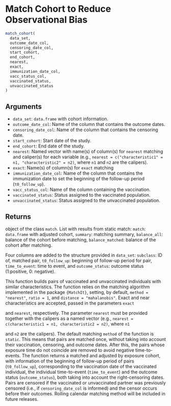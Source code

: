 # Match Cohort to Reduce Observational Bias

```r
match_cohort(
  data_set,
  outcome_date_col,
  censoring_date_col,
  start_cohort,
  end_cohort,
  nearest,
  exact,
  immunization_date_col,
  vacc_status_col,
  vaccinated_status,
  unvaccinated_status
)
```

## Arguments

- `data_set`: `data.frame` with cohort information.
- `outcome_date_col`: Name of the column that contains the outcome dates.
- `censoring_date_col`: Name of the column that contains the censoring date.
- `start_cohort`: Start date of the study.
- `end_cohort`: End date of the study.
- `nearest`: Named vector with name(s) of column(s) for `nearest` matching and caliper(s) for each variable (e.g., `nearest = c("characteristic1" = n1, "characteristic2" = n2)`, where `n1` and `n2` are the calipers).
- `exact`: Name(s) of column(s) for `exact` matching
- `immunization_date_col`: Name of the column that contains the immunization date to set the beginning of the follow-up period (`t0_follow_up`).
- `vacc_status_col`: Name of the column containing the vaccination.
- `vaccinated_status`: Status assigned to the vaccinated population.
- `unvaccinated_status`: Status assigned to the unvaccinated population.

## Returns

object of the class `match`. List with results from static match: `match`: `data.frame` with adjusted cohort, `summary`: matching summary, `balance_all`: balance of the cohort before matching, `balance_matched`: balance of the cohort after matching.

Four columns are added to the structure provided in `data_set`: `subclass`: ID of, matched pair, `t0_follow_up`: beginning of follow-up period for pair, `time_to_event`: time to event, and `outcome_status`: outcome status (1:positive, 0: negative).

This function builds pairs of vaccinated and unvaccinated individuals with similar characteristics. The function relies on the matching algorithm implemented in the package `{MatchIt}`, setting, by default, `method = "nearest"`, `ratio = 1`, and `distance = "mahalanobis"`. Exact and near characteristics are accepted, passed in the parameters `exact`

and `nearest`, respectively. The parameter `nearest` must be provided together with the calipers as a named vector (e.g., `nearest = c(characteristic1 = n1, characteristic2 = n2)`, where `n1`

and `n2` are the calipers). The default matching `method` of the function is `static`. This means that pairs are matched once, without taking into account their vaccination, censoring, and outcome dates. After this, the pairs whose exposure time do not coincide are removed to avoid negative time-to-events. The function returns a matched and adjusted by exposure cohort, with information of the beginning of follow-up period of pairs (`t0_follow_up`), corresponding to the vaccination date of the vaccinated individual, the individual time-to-event (`time_to_event`) and the outcome status (`outcome_status`), both taking into account the right-censoring dates. Pairs are censored if the vaccinated or unvaccinated partner was previously censored (i.e., if `censoring_date_col` is informed) and the censor occurs before their outcomes. Rolling calendar matching method will be included in future releases.
